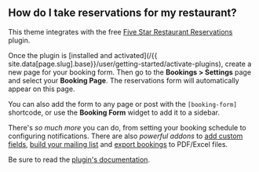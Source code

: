 ## <a name="reservations"></a> How do I take reservations for my restaurant?

This theme integrates with the free [Five Star Restaurant Reservations](http://wordpress.org/plugins/restaurant-reservations/) plugin.

Once the plugin is [installed and activated](/{{ site.data[page.slug].base}}/user/getting-started/activate-plugins), create a new page for your booking form. Then go to the **Bookings > Settings** page and select your **Booking Page**. The reservations form will automatically appear on this page.

You can also add the form to any page or post with the `[booking-form]` shortcode, or use the **Booking Form** widget to add it to a sidebar.

There's *so much more* you can do, from setting your booking schedule to configuring notifications. There are also *powerful addons* to [add custom fields](https://www.etoilewebdesign.com/plugins/five-star-restaurant-reservations/custom-fields/), [build your mailing list](https://www.etoilewebdesign.com/plugins/five-star-restaurant-reservations/mailchimp/) and [export bookings](https://www.etoilewebdesign.com/plugins/five-star-restaurant-reservations/export-bookings/) to PDF/Excel files.

Be sure to read the [plugin's documentation](/plugins/restaurant-reservations).
